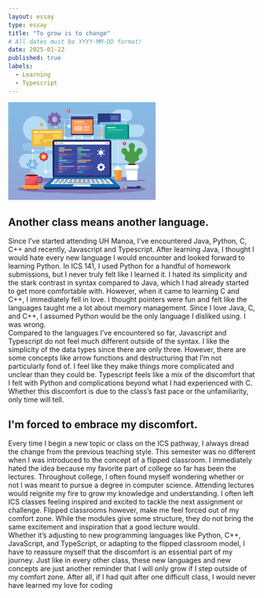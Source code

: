 ```yaml
---
layout: essay
type: essay
title: "To grow is to change"
# All dates must be YYYY-MM-DD format!
date: 2025-01-22
published: true
labels:
  - Learning
  - Typescript
---
```


<img width="300px" class="rounded float-start pe-4" src="../img/laptop-displaying-web.jpg">

## Another class means another language.

Since I’ve started attending UH Manoa, I’ve encountered Java, Python, C, C++ and recently, Javascript and Typescript. After learning Java, I thought I would hate every new language I would encounter and looked forward to learning Python. In ICS 141, I used Python for a handful of homework submissions, but I never truly felt like I learned it. I hated its simplicity and the stark contrast in syntax compared to Java, which I had already started to get more comfortable with. However, when it came to learning C and C++, I immediately fell in love. I thought pointers were fun and felt like the languages taught me a lot about memory management. Since I love Java, C, and C++, I assumed Python would be the only language I disliked using. I was wrong.   
Compared to the languages I’ve encountered so far, Javascript and Typescript do not feel much different outside of the syntax. I like the simplicity of the data types since there are only three. However, there are some concepts like arrow functions and destructuring that I’m not particularly fond of. I feel like they make things more complicated and unclear than they could be. Typescript feels like a mix of the discomfort that I felt with Python and complications beyond what I had experienced with C. Whether this discomfort is due to the class’s fast pace or the unfamiliarity, only time will tell.

## I'm forced to embrace my discomfort.

Every time I begin a new topic or class on the ICS pathway, I always dread the change from the previous teaching style. This semester was no different when I was introduced to the concept of a flipped classroom. I immediately hated the idea because my favorite part of college so far has been the lectures. Throughout college, I often found myself wondering whether or not I was meant to pursue a degree in computer science. Attending lectures would reignite my fire to grow my knowledge and understanding. I often left ICS classes feeling inspired and excited to tackle the next assignment or challenge. Flipped classrooms however, make me feel forced out of my comfort zone. While the modules give some structure, they do not bring the same excitement and inspiration that a good lecture would.   
Whether it’s adjusting to new programming languages like Python, C++, JavaScript, and TypeScript, or adapting to the flipped classroom model, I have to reassure myself that the discomfort is an essential part of my journey. Just like in every other class, these new languages and new concepts are just another reminder that I will only grow if I step outside of my comfort zone. After all, if I had quit after one difficult class, I would never have learned my love for coding
